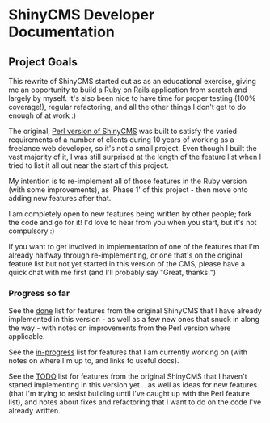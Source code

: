 # ShinyCMS Developer Documentation

## Project Goals

This rewrite of ShinyCMS started out as as an educational exercise, giving me an opportunity to build a Ruby on Rails application from scratch and largely by myself. It's also been nice to have time for proper testing (100% coverage!), regular refactoring, and all the other things I don't get to do enough of at work :)

The original, [Perl version of ShinyCMS](https://github.com/denny/ShinyCMS) was built to satisfy the varied requirements of a number of clients during 10 years of working as a freelance web developer, so it's not a small project. Even though I built the vast majority of it, I was still surprised at the length of the feature list when I tried to list it all out near the start of this project.

My intention is to re-implement all of those features in the Ruby version (with some improvements), as 'Phase 1' of this project - then move onto adding new features after that.

I am completely open to new features being written by other people; fork the code and go for it! I'd love to hear from you when you start, but it's not compulsory :)

If you want to get involved in implementation of one of the features that I'm already halfway through re-implementing, or one that's on the original feature list but not yet started in this version of the CMS, please have a quick chat with me first (and I'll probably say "Great, thanks!")

### Progress so far

See the [done](done.md) list for features from the original ShinyCMS that I have already implemented in this version - as well as a few new ones that snuck in along the way - with notes on improvements from the Perl version where applicable.

See the [in-progress](in-progress.md) list for features that I am currently working on (with notes on where I'm up to, and links to useful docs).

See the [TODO](TODO.md) list for features from the original ShinyCMS that I haven't started implementing in this version yet... as well as ideas for new features (that I'm trying to resist building until I've caught up with the Perl feature list), and notes about fixes and refactoring that I want to do on the code I've already written.

